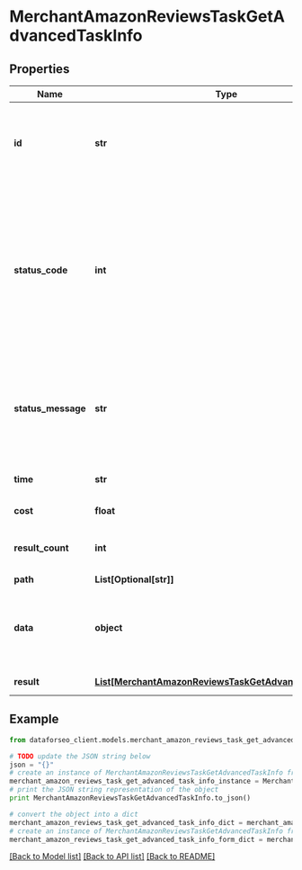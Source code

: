 # MerchantAmazonReviewsTaskGetAdvancedTaskInfo


## Properties

Name | Type | Description | Notes
------------ | ------------- | ------------- | -------------
**id** | **str** | task identifier unique task identifier in our system in the UUID format | [optional] 
**status_code** | **int** | status code of the task generated by DataForSEO, can be within the following range: 10000-60000 you can find the full list of the response codes here | [optional] 
**status_message** | **str** | informational message of the task you can find the full list of general informational messages here | [optional] 
**time** | **str** | execution time, seconds | [optional] 
**cost** | **float** | total tasks cost, USD | [optional] 
**result_count** | **int** | number of elements in the result array | [optional] 
**path** | **List[Optional[str]]** | URL path | [optional] 
**data** | **object** | contains the same parameters that you specified in the POST request | [optional] 
**result** | [**List[MerchantAmazonReviewsTaskGetAdvancedResultInfo]**](MerchantAmazonReviewsTaskGetAdvancedResultInfo.md) | array of results | [optional] 

## Example

```python
from dataforseo_client.models.merchant_amazon_reviews_task_get_advanced_task_info import MerchantAmazonReviewsTaskGetAdvancedTaskInfo

# TODO update the JSON string below
json = "{}"
# create an instance of MerchantAmazonReviewsTaskGetAdvancedTaskInfo from a JSON string
merchant_amazon_reviews_task_get_advanced_task_info_instance = MerchantAmazonReviewsTaskGetAdvancedTaskInfo.from_json(json)
# print the JSON string representation of the object
print MerchantAmazonReviewsTaskGetAdvancedTaskInfo.to_json()

# convert the object into a dict
merchant_amazon_reviews_task_get_advanced_task_info_dict = merchant_amazon_reviews_task_get_advanced_task_info_instance.to_dict()
# create an instance of MerchantAmazonReviewsTaskGetAdvancedTaskInfo from a dict
merchant_amazon_reviews_task_get_advanced_task_info_form_dict = merchant_amazon_reviews_task_get_advanced_task_info.from_dict(merchant_amazon_reviews_task_get_advanced_task_info_dict)
```
[[Back to Model list]](../README.md#documentation-for-models) [[Back to API list]](../README.md#documentation-for-api-endpoints) [[Back to README]](../README.md)


